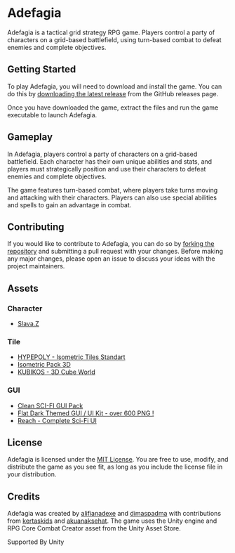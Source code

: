 # Adefagia

Adefagia is a tactical grid strategy RPG game. Players control a party of characters on a grid-based battlefield, using turn-based combat to defeat enemies and complete objectives.

## Getting Started
To play Adefagia, you will need to download and install the game. You can do this by [downloading the latest release](https://github.com/gac-research-club/adefagia-dev/releases) from the GitHub releases page.

Once you have downloaded the game, extract the files and run the game executable to launch Adefagia.

## Gameplay
In Adefagia, players control a party of characters on a grid-based battlefield. Each character has their own unique abilities and stats, and players must strategically position and use their characters to defeat enemies and complete objectives.

The game features turn-based combat, where players take turns moving and attacking with their characters. Players can also use special abilities and spells to gain an advantage in combat.

## Contributing
If you would like to contribute to Adefagia, you can do so by [forking the repository](https://github.com/gac-research-club/adefagia-dev/fork) and submitting a pull request with your changes. Before making any major changes, please open an issue to discuss your ideas with the project maintainers.

## Assets

### Character
- [Slava.Z](https://assetstore.unity.com/publishers/12193)

### Tile
- [HYPEPOLY - Isometric Tiles Standart](https://assetstore.unity.com/packages/3d/environments/hypepoly-isometric-tiles-standart-192177)
- [Isometric Pack 3D](https://assetstore.unity.com/packages/3d/environments/fantasy/isometric-pack-3d-62262)
- [KUBIKOS - 3D Cube World](https://assetstore.unity.com/packages/3d/environments/kubikos-3d-cube-world-117341)

### GUI
- [Clean SCI-FI GUI Pack](https://assetstore.unity.com/packages/2d/gui/clean-sci-fi-gui-pack-183901)
- [Flat Dark Themed GUI / UI Kit - over 600 PNG !](https://assetstore.unity.com/packages/2d/gui/flat-dark-themed-gui-ui-kit-over-600-png-185301)
- [Reach - Complete Sci-Fi UI](https://assetstore.unity.com/packages/2d/gui/reach-complete-sci-fi-ui-227547)

## License
Adefagia is licensed under the [MIT License](https://opensource.org/licenses/MIT). You are free to use, modify, and distribute the game as you see fit, as long as you include the license file in your distribution.

## Credits
Adefagia was created by [alifianadexe](https://github.com/alifianadexe) and [dimaspadma](https://github.com/dimaspadma) with contributions from [kertaskids](https://github.com/kertaskids) and [akuanaksehat](https://github.com/akuanaksehat). The game uses the Unity engine and RPG Core Combat Creator asset from the Unity Asset Store.

Supported By Unity
